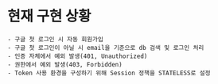 # 현재 구현 상황
    - 구글 첫 로그인 시 자동 회원가입
    - 구글 첫 로그인이 아닐 시 email을 기준으로 db 검색 및 로그인 처리
    - 인증 자체에서 예외 발생(401, Unauthorized)
    - 권한에서 예외 발생(403, Forbidden)
    - Token 사용 환경을 구성하기 위해 Session 정책을 STATELESS로 설정